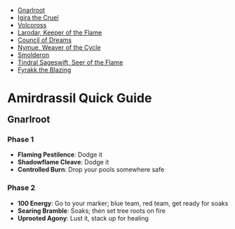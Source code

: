 <link rel="stylesheet" href="../../assets/style.css" />
<link rel="icon" href="data:image/svg+xml,<svg xmlns=%22http://www.w3.org/2000/svg%22 viewBox=%220 0 100 100%22><text y=%22.9em%22 font-size=%2290%22>🐇</text></svg>">
<script src="../../assets/script.js" defer async></script>
<style>
    body > h2 {
        margin-top: 90vh;
    }
    body > h2:nth-of-type(1) {
        margin-top: initial;
    }
    body {
        margin-bottom: 90vh;
    }
</style>

<section class="table-of-contents">

- [Gnarlroot](#gnarlroot)
- [Igira the Cruel](#igira-the-cruel)
- [Volcoross](#volcoross)
- [Larodar, Keeper of the Flame](#larodar-keeper-of-the-flame)
- [Council of Dreams](#council-of-dreams)
- [Nymue, Weaver of the Cycle](#nymue-weaver-of-the-cycle)
- [Smolderon](#smolderon)
- [Tindral Sageswift, Seer of the Flame](#tindral-sageswift-seer-of-the-flame)
- [Fyrakk the Blazing](#fyrakk-the-blazing)

</section>

# Amirdrassil Quick Guide

## Gnarlroot

### Phase 1

- **Flaming Pestilence**: Dodge it
- **Shadowflame Cleave**: Dodge it
- **Controlled Burn**: Drop your pools somewhere safe

### Phase 2

- **100 Energy**: Go to your marker; blue team, red team, get ready for soaks
- **Searing Bramble**: Soaks; then set tree roots on fire
- **Uprooted Agony**: Lust it, stack up for healing

## Igira the Cruel

- **(Start)**: Lust it
- **Blistering Spear**: Drop your spears near the boss; don't kill each other
- **Twisting Blade**: Dodge
- **Harvest of Screams**: Big heals
- **Marked for Torment (first)**: Green team soak on green marker
- **Marked for Torment (second)**: Purple team soak on purple marker
- **Marked for Torment (third)**: Yellow team soak on yellow marker
- **Smashing Viscera**: She's going to leap around a couple of times; just dodge bad stuff
- **Heart Stopper**: Spread out a bit; healers heal through the absorb shields
- **Umbral Destruction (first)**: Green team help soak on the tank
- **Umbral Destruction (second)**: Purple team help soak on the tank
- **Umbral Destruction (third)**: Yellow team help soak on the tank

## Volcoross

- **(Start)**: Lust it
- **Serpent's Fury**: People with orange circles spread out and get away
- **Scorchtail Crash**: Watch out for the shadow; dodge it
- **Volcanic Disgorge**: Dodge swirlies
- **Flood of the Firelands**: Split up; soak with your groups; odds left, evens right

## Larodar, Keeper of the Flame

### Phase 1

- **Fiery Force of Nature**: Kill adds, interrupts and then healers heal them up
- **Blazing Thorns**: Dodge swirlies, then collect fire orbs
- **Scorching Roots**: Switch; kill the roots; then healers heal it up
- **Raging Inferno (full energy)**: Stack up in green circle; big heals

### Intermission (40%)

- **Consuming Flame**: Move away from the boss; stack up; healer CDs, shout, personals

### Phase 2

- **(Start)**: Lust it
- **Falling Embers**: Individual soaks
- **Flash Fire**: Healers save the people with the heal absorb shield
- **Fire Whirl**: Watch out for tornados
- **Ashen Call**: Kill adds; use snares and knockbacks; melee be careful the treants hit you if you get close

## Council of Dreams

- **(Start)**: Lust it
- **Poisonous Javelin**: Spread out; poison cleanses
- **Noxious Blossom**: Dodge green swirlies
- **Polymorph Bomb**: People that are ducks, run through poison flowers; then use the Preen ability to dispel yourself
- **Emerald Winds**: Big heals
- **Blind Rage**: I need a duck to preen themselves on Urctos
- **Constricting Thicket/Barreling Charge**: Aim it at the Aerwynn; odds/evens help soak the charge; healer CD
- **Song of the Dragon**: Everyone stand in poison flowers to clear your absorb shield

## Nymue, Weaver of the Cycle

### Phase 1

- **(Start)**: Lust it
- **Surging Growth**: Ranged help soak; stand on the green plants
- **Impending Loom**: Dodge the laser beams; melee watch out
- **Viridian Rain**: Big heals on those people
- **Continuum**: New lines are being drawn
- **💀 Weaver's Burden**: If you have a circle, drop your pool somewhere sensible

### Phase 2 (100 energy)

- **Full Bloom**: Tanks soak on the boss; melee get away from the boss
- **(Start)**: Blue side, red side, split up; follow your tank through the grass
- **Lumbering Slam**: Dodge
- **Radial Flourish**: Dodge
- **💀 Surging Growth**: Ranged help soak; stand on the green plants

## Smolderon

### Phase 1

- **Ability**: Desc

### Phase 2

- **Ability**: Desc

## Tindral Sageswift, Seer of the Flame

### Phase 1

- **Ability**: Desc

### Phase 2

- **Ability**: Desc

## Fyrakk the Blazing

### Phase 1

- **Ability**: Desc

### Phase 2

- **Ability**: Desc
